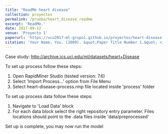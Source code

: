 ```yaml
---
title: "ReadMe heart disease"
collection: proyectos
permalink: /prueba/heart_disease_readme
excerpt: 'ReadMe.'
date: 2017-09-12
venue: 'Proyecto 1'
paperurl: 'https://ucu2017-ml-grupo1.github.io/proyectos/heart-disease.md'
citation: 'Your Name, You. (2009). &quot;Paper Title Number 1.&quot; <i>Journal 1</i>. 1(1).'
---
```


Case study: http://archive.ics.uci.edu/ml/datasets/heart+Disease

To set up process follow these steps:
1. Open RapidMiner Studio (tested version: 7.6)
2. Select 'Import Process...' option from File Menu
3. Select heart-disease-process.rmp file located inside 'process' folder

To set up process data follow these steps:
1. Navigate to 'Load Data' block
2. For each data block select the right repository entry parameter. Files locations should point to the .data files inside 'data/preprocessed'

Set up is complete, you may now run the model
